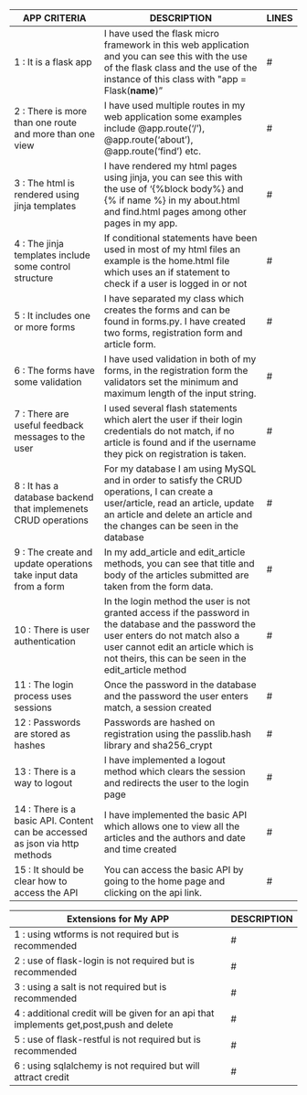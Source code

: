 | APP CRITERIA | DESCRIPTION | LINES |
| --- | --- | --- |
| 1 : It is a flask app |I have used the flask micro framework in this web application and you can see this with the use of the flask class and the use of the instance of this class with "app = Flask(__name__)”|#|
| 2 : There is more than one route and more than one view |I have used multiple routes in my web application some examples include @app.route(‘/’), @app.route(‘about’), @app.route(‘find’) etc.|#|
| 3 : The html is rendered using jinja templates|I have rendered my html pages using jinja, you can see this with the use of ‘{%block body%} and {% if name %} in my about.html and find.html pages among other pages in my app. |#|
| 4 : The jinja templates include some control structure|If conditional statements have been used in most of my html files an example is the home.html file which uses an if statement to check if a user is logged in or not|#|
| 5 : It includes one or more forms|I have separated my class which creates the forms and can be found in forms.py. I have created two forms, registration form and article form. |#|
| 6 : The forms have some validation|I have used validation in both of my forms, in the registration form the validators set the minimum and maximum length of the input string. |#|
| 7 : There are useful feedback messages to the user|I used several flash statements which alert the user if their login credentials do not match, if no article is found and if the username they pick on registration is taken. |#|
| 8 : It has a database backend that implemenets CRUD operations|For my database I am using MySQL and in order to satisfy the CRUD operations, I can create a user/article, read an article, update an article and delete an article and the changes can be seen in the database|#|
| 9 : The create and update operations take input data from a form|In my add_article and edit_article methods, you can see that title and body of the articles submitted are taken from the form data.|#|
| 10 : There is user authentication|In the login method the user is not granted access if the password in the database and the password the user enters do not match also a user cannot edit an article which is not theirs, this can be seen in the edit_article method |#|
| 11 : The login process uses sessions|Once the password in the database and the password the user enters match, a session created |#|
| 12 : Passwords are stored as hashes|Passwords are hashed on registration using the passlib.hash library and sha256_crypt|#|
| 13 : There is a way to logout|I have implemented a logout method which clears the session and redirects the user to the login page|#|
| 14 : There is a basic API. Content can be accessed as json via http methods|I have implemented the basic API which allows one to view all the articles and the authors and date and time created|#|
| 15 : It should be clear how to access the API|You can access the basic API by going to the home page and clicking on the api link.|#|


| Extensions for My APP | DESCRIPTION |
| --- | --- |
| 1 : using wtforms is not required but is recommended|#|
| 2 : use of flask-login is not required but is recommended|#|
| 3 : using a salt is not required but is recommended|#|
| 4 : additional credit will be given for an api that implements get,post,push and delete|#|
| 5 : use of flask-restful is not required but is recommended|#|
| 6 : using sqlalchemy is not required but will attract credit|#|

